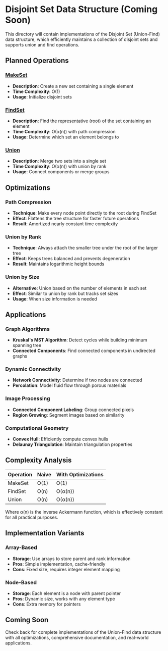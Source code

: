 # Disjoint Set Data Structure (Coming Soon)

This directory will contain implementations of the Disjoint Set (Union-Find) data structure, which efficiently maintains a collection of disjoint sets and supports union and find operations.

## Planned Operations

### [MakeSet](MakeSet/)
- **Description**: Create a new set containing a single element
- **Time Complexity**: O(1)
- **Usage**: Initialize disjoint sets

### [FindSet](FindSet/)
- **Description**: Find the representative (root) of the set containing an element
- **Time Complexity**: O(α(n)) with path compression
- **Usage**: Determine which set an element belongs to

### [Union](Union/)
- **Description**: Merge two sets into a single set
- **Time Complexity**: O(α(n)) with union by rank
- **Usage**: Connect components or merge groups

## Optimizations

### Path Compression
- **Technique**: Make every node point directly to the root during FindSet
- **Effect**: Flattens the tree structure for faster future operations
- **Result**: Amortized nearly constant time complexity

### Union by Rank
- **Technique**: Always attach the smaller tree under the root of the larger tree
- **Effect**: Keeps trees balanced and prevents degeneration
- **Result**: Maintains logarithmic height bounds

### Union by Size
- **Alternative**: Union based on the number of elements in each set
- **Effect**: Similar to union by rank but tracks set sizes
- **Usage**: When size information is needed

## Applications

### Graph Algorithms
- **Kruskal's MST Algorithm**: Detect cycles while building minimum spanning tree
- **Connected Components**: Find connected components in undirected graphs

### Dynamic Connectivity
- **Network Connectivity**: Determine if two nodes are connected
- **Percolation**: Model fluid flow through porous materials

### Image Processing
- **Connected Component Labeling**: Group connected pixels
- **Region Growing**: Segment images based on similarity

### Computational Geometry
- **Convex Hull**: Efficiently compute convex hulls
- **Delaunay Triangulation**: Maintain triangulation properties

## Complexity Analysis

| Operation | Naive | With Optimizations |
|-----------|-------|-------------------|
| MakeSet | O(1) | O(1) |
| FindSet | O(n) | O(α(n)) |
| Union | O(n) | O(α(n)) |

Where α(n) is the inverse Ackermann function, which is effectively constant for all practical purposes.

## Implementation Variants

### Array-Based
- **Storage**: Use arrays to store parent and rank information
- **Pros**: Simple implementation, cache-friendly
- **Cons**: Fixed size, requires integer element mapping

### Node-Based
- **Storage**: Each element is a node with parent pointer
- **Pros**: Dynamic size, works with any element type
- **Cons**: Extra memory for pointers

## Coming Soon

Check back for complete implementations of the Union-Find data structure with all optimizations, comprehensive documentation, and real-world applications.
